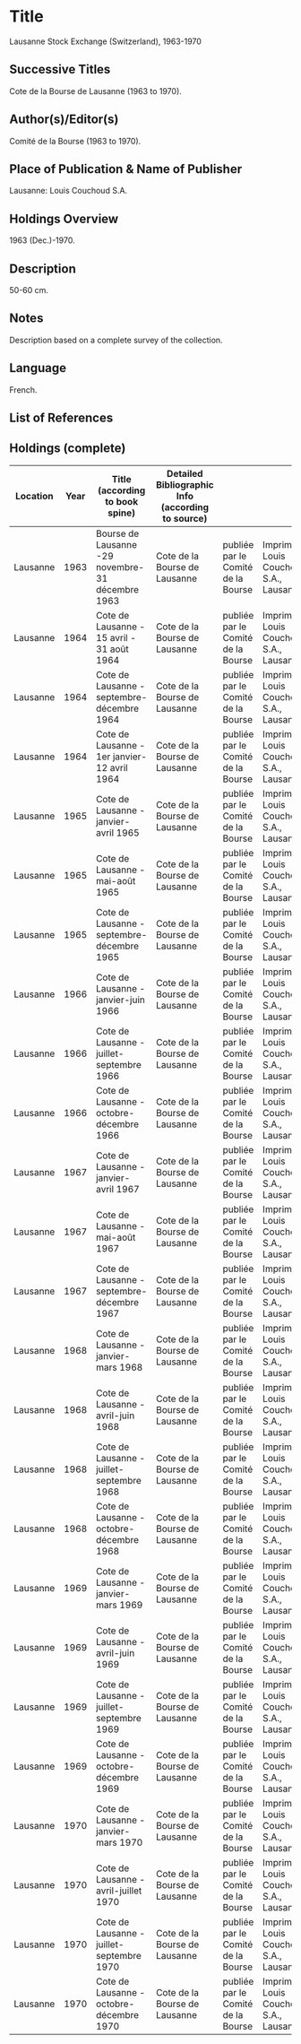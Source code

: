 # Title
Lausanne Stock Exchange (Switzerland), 1963-1970

## Successive Titles
Cote de la Bourse de Lausanne (1963 to 1970).

## Author(s)/Editor(s)
Comité de la Bourse (1963 to 1970).

## Place of Publication & Name of Publisher
Lausanne: Louis Couchoud S.A.

## Holdings Overview
1963 (Dec.)-1970.

## Description
50-60 cm.

## Notes
Description based on a complete survey of the collection.

## Language
French. 

## List of References

## Holdings (complete)
| Location | Year | Title (according to book spine)                  | Detailed Bibliographic Info (according to source) |                                    |                                          |
|----------|------|--------------------------------------------------|---------------------------------------------------|------------------------------------|------------------------------------------|
| Lausanne | 1963 | Bourse de Lausanne -29 novembre-31 décembre 1963 | Cote de la Bourse de Lausanne                     | publiée par le Comité de la Bourse | Imprimerie Louis Couchoud S.A., Lausanne |
| Lausanne | 1964 | Cote de Lausanne - 15 avril - 31 août 1964       | Cote de la Bourse de Lausanne                     | publiée par le Comité de la Bourse | Imprimerie Louis Couchoud S.A., Lausanne |
| Lausanne | 1964 | Cote de Lausanne - septembre-décembre 1964       | Cote de la Bourse de Lausanne                     | publiée par le Comité de la Bourse | Imprimerie Louis Couchoud S.A., Lausanne |
| Lausanne | 1964 | Cote de Lausanne - 1er janvier-12 avril 1964     | Cote de la Bourse de Lausanne                     | publiée par le Comité de la Bourse | Imprimerie Louis Couchoud S.A., Lausanne |
| Lausanne | 1965 | Cote de Lausanne - janvier-avril 1965            | Cote de la Bourse de Lausanne                     | publiée par le Comité de la Bourse | Imprimerie Louis Couchoud S.A., Lausanne |
| Lausanne | 1965 | Cote de Lausanne - mai-août 1965                 | Cote de la Bourse de Lausanne                     | publiée par le Comité de la Bourse | Imprimerie Louis Couchoud S.A., Lausanne |
| Lausanne | 1965 | Cote de Lausanne - septembre-décembre 1965       | Cote de la Bourse de Lausanne                     | publiée par le Comité de la Bourse | Imprimerie Louis Couchoud S.A., Lausanne |
| Lausanne | 1966 | Cote de Lausanne - janvier-juin 1966             | Cote de la Bourse de Lausanne                     | publiée par le Comité de la Bourse | Imprimerie Louis Couchoud S.A., Lausanne |
| Lausanne | 1966 | Cote de Lausanne - juillet-septembre 1966        | Cote de la Bourse de Lausanne                     | publiée par le Comité de la Bourse | Imprimerie Louis Couchoud S.A., Lausanne |
| Lausanne | 1966 | Cote de Lausanne - octobre-décembre 1966         | Cote de la Bourse de Lausanne                     | publiée par le Comité de la Bourse | Imprimerie Louis Couchoud S.A., Lausanne |
| Lausanne | 1967 | Cote de Lausanne - janvier-avril 1967            | Cote de la Bourse de Lausanne                     | publiée par le Comité de la Bourse | Imprimerie Louis Couchoud S.A., Lausanne |
| Lausanne | 1967 | Cote de Lausanne - mai-août 1967                 | Cote de la Bourse de Lausanne                     | publiée par le Comité de la Bourse | Imprimerie Louis Couchoud S.A., Lausanne |
| Lausanne | 1967 | Cote de Lausanne - septembre-décembre 1967       | Cote de la Bourse de Lausanne                     | publiée par le Comité de la Bourse | Imprimerie Louis Couchoud S.A., Lausanne |
| Lausanne | 1968 | Cote de Lausanne - janvier-mars 1968             | Cote de la Bourse de Lausanne                     | publiée par le Comité de la Bourse | Imprimerie Louis Couchoud S.A., Lausanne |
| Lausanne | 1968 | Cote de Lausanne - avril-juin 1968               | Cote de la Bourse de Lausanne                     | publiée par le Comité de la Bourse | Imprimerie Louis Couchoud S.A., Lausanne |
| Lausanne | 1968 | Cote de Lausanne - juillet-septembre 1968        | Cote de la Bourse de Lausanne                     | publiée par le Comité de la Bourse | Imprimerie Louis Couchoud S.A., Lausanne |
| Lausanne | 1968 | Cote de Lausanne - octobre-décembre 1968         | Cote de la Bourse de Lausanne                     | publiée par le Comité de la Bourse | Imprimerie Louis Couchoud S.A., Lausanne |
| Lausanne | 1969 | Cote de Lausanne - janvier-mars 1969             | Cote de la Bourse de Lausanne                     | publiée par le Comité de la Bourse | Imprimerie Louis Couchoud S.A., Lausanne |
| Lausanne | 1969 | Cote de Lausanne - avril-juin 1969               | Cote de la Bourse de Lausanne                     | publiée par le Comité de la Bourse | Imprimerie Louis Couchoud S.A., Lausanne |
| Lausanne | 1969 | Cote de Lausanne - juillet-septembre 1969        | Cote de la Bourse de Lausanne                     | publiée par le Comité de la Bourse | Imprimerie Louis Couchoud S.A., Lausanne |
| Lausanne | 1969 | Cote de Lausanne - octobre-décembre 1969         | Cote de la Bourse de Lausanne                     | publiée par le Comité de la Bourse | Imprimerie Louis Couchoud S.A., Lausanne |
| Lausanne | 1970 | Cote de Lausanne - janvier-mars 1970             | Cote de la Bourse de Lausanne                     | publiée par le Comité de la Bourse | Imprimerie Louis Couchoud S.A., Lausanne |
| Lausanne | 1970 | Cote de Lausanne - avril-juillet 1970            | Cote de la Bourse de Lausanne                     | publiée par le Comité de la Bourse | Imprimerie Louis Couchoud S.A., Lausanne |
| Lausanne | 1970 | Cote de Lausanne - juillet-septembre 1970        | Cote de la Bourse de Lausanne                     | publiée par le Comité de la Bourse | Imprimerie Louis Couchoud S.A., Lausanne |
| Lausanne | 1970 | Cote de Lausanne - octobre-décembre 1970         | Cote de la Bourse de Lausanne                     | publiée par le Comité de la Bourse | Imprimerie Louis Couchoud S.A., Lausanne |
